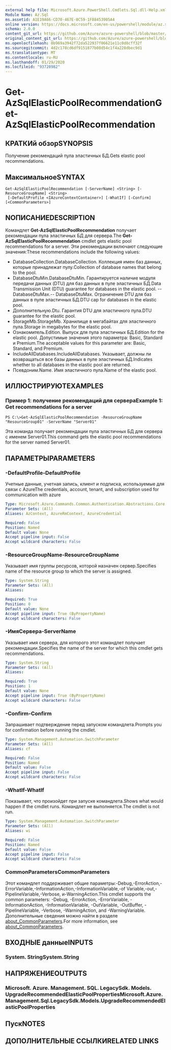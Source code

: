 ```yaml
---
external help file: Microsoft.Azure.PowerShell.Cmdlets.Sql.dll-Help.xml
Module Name: Az.Sql
ms.assetid: A1E19A66-CD70-467E-8C59-1F88453905A4
online version: https://docs.microsoft.com/en-us/powershell/module/az.sql/get-azsqlelasticpoolrecommendation
schema: 2.0.0
content_git_url: https://github.com/Azure/azure-powershell/blob/master/src/Sql/Sql/help/Get-AzSqlElasticPoolRecommendation.md
original_content_git_url: https://github.com/Azure/azure-powershell/blob/master/src/Sql/Sql/help/Get-AzSqlElasticPoolRecommendation.md
ms.openlocfilehash: 8b969a3942f72da522937f06621e11c0d8cff32f
ms.sourcegitcommit: 4d2c178cd6df9151877b08d54c1f4a228dbec9d1
ms.translationtype: MT
ms.contentlocale: ru-RU
ms.lasthandoff: 01/29/2020
ms.locfileid: "93728982"
---
```

# <span data-ttu-id="c63f0-101">Get-AzSqlElasticPoolRecommendation</span><span class="sxs-lookup"><span data-stu-id="c63f0-101">Get-AzSqlElasticPoolRecommendation</span></span>

## <span data-ttu-id="c63f0-102">КРАТКИй обзор</span><span class="sxs-lookup"><span data-stu-id="c63f0-102">SYNOPSIS</span></span>
<span data-ttu-id="c63f0-103">Получение рекомендаций пула эластичных БД.</span><span class="sxs-lookup"><span data-stu-id="c63f0-103">Gets elastic pool recommendations.</span></span>

## <span data-ttu-id="c63f0-104">Максимальное</span><span class="sxs-lookup"><span data-stu-id="c63f0-104">SYNTAX</span></span>

```
Get-AzSqlElasticPoolRecommendation [-ServerName] <String> [-ResourceGroupName] <String>
 [-DefaultProfile <IAzureContextContainer>] [-WhatIf] [-Confirm] [<CommonParameters>]
```

## <span data-ttu-id="c63f0-105">NОПИСАНИЕ</span><span class="sxs-lookup"><span data-stu-id="c63f0-105">DESCRIPTION</span></span>
<span data-ttu-id="c63f0-106">Командлет **Get-AzSqlElasticPoolRecommendation** получает рекомендации пула эластичных БД для сервера.</span><span class="sxs-lookup"><span data-stu-id="c63f0-106">The **Get-AzSqlElasticPoolRecommendation** cmdlet gets elastic pool recommendations for a server.</span></span>
<span data-ttu-id="c63f0-107">Эти рекомендации включают следующие значения:</span><span class="sxs-lookup"><span data-stu-id="c63f0-107">These recommendations include the following values:</span></span>
- <span data-ttu-id="c63f0-108">DatabaseCollection.</span><span class="sxs-lookup"><span data-stu-id="c63f0-108">DatabaseCollection.</span></span> <span data-ttu-id="c63f0-109">Коллекция имен баз данных, которые принадлежат пулу.</span><span class="sxs-lookup"><span data-stu-id="c63f0-109">Collection of database names that belong to the pool.</span></span> 
- <span data-ttu-id="c63f0-110">DatabaseDtuMin.</span><span class="sxs-lookup"><span data-stu-id="c63f0-110">DatabaseDtuMin.</span></span> <span data-ttu-id="c63f0-111">Гарантируется наличие модуля передачи данных (DTU) для баз данных в пуле эластичных БД.</span><span class="sxs-lookup"><span data-stu-id="c63f0-111">Data Transmission Unit (DTU) guarantee for databases in the elastic pool.</span></span> 
 <span data-ttu-id="c63f0-112">-- DatabaseDtuMax.</span><span class="sxs-lookup"><span data-stu-id="c63f0-112">-- DatabaseDtuMax.</span></span> <span data-ttu-id="c63f0-113">Ограничение DTU для баз данных в пуле эластичных БД.</span><span class="sxs-lookup"><span data-stu-id="c63f0-113">DTU cap for databases in the elastic pool.</span></span> 
- <span data-ttu-id="c63f0-114">Дополнительную.</span><span class="sxs-lookup"><span data-stu-id="c63f0-114">Dtu.</span></span> <span data-ttu-id="c63f0-115">Гарантия DTU для эластичного пула.</span><span class="sxs-lookup"><span data-stu-id="c63f0-115">DTU guarantee for the elastic pool.</span></span> 
- <span data-ttu-id="c63f0-116">StorageMb.</span><span class="sxs-lookup"><span data-stu-id="c63f0-116">StorageMb.</span></span> <span data-ttu-id="c63f0-117">Хранилище в мегабайтах для эластичного пула.</span><span class="sxs-lookup"><span data-stu-id="c63f0-117">Storage in megabytes for the elastic pool.</span></span> 
- <span data-ttu-id="c63f0-118">Ознакомитель.</span><span class="sxs-lookup"><span data-stu-id="c63f0-118">Edition.</span></span> <span data-ttu-id="c63f0-119">Выпуск для пула эластичных БД.</span><span class="sxs-lookup"><span data-stu-id="c63f0-119">Edition for the elastic pool.</span></span> <span data-ttu-id="c63f0-120">Допустимые значения этого параметра: Basic, Standard и Premium.</span><span class="sxs-lookup"><span data-stu-id="c63f0-120">The acceptable values for this parameter are: Basic, Standard, and Premium.</span></span> 
- <span data-ttu-id="c63f0-121">IncludeAllDatabases.</span><span class="sxs-lookup"><span data-stu-id="c63f0-121">IncludeAllDatabases.</span></span> <span data-ttu-id="c63f0-122">Указывает, должны ли возвращаться все базы данных в пуле эластичных БД.</span><span class="sxs-lookup"><span data-stu-id="c63f0-122">Indicates whether to all databases in the elastic pool are returned.</span></span> 
- <span data-ttu-id="c63f0-123">Псевдоним.</span><span class="sxs-lookup"><span data-stu-id="c63f0-123">Name.</span></span> <span data-ttu-id="c63f0-124">Имя эластичного пула.</span><span class="sxs-lookup"><span data-stu-id="c63f0-124">Name of the elastic pool.</span></span>

## <span data-ttu-id="c63f0-125">ИЛЛЮСТРИРУЮТ</span><span class="sxs-lookup"><span data-stu-id="c63f0-125">EXAMPLES</span></span>

### <span data-ttu-id="c63f0-126">Пример 1: получение рекомендаций для сервера</span><span class="sxs-lookup"><span data-stu-id="c63f0-126">Example 1: Get recommendations for a server</span></span>
```
PS C:\>Get-AzSqlElasticPoolRecommendation -ResourceGroupName "ResourceGroup01" -ServerName "Server01"
```

<span data-ttu-id="c63f0-127">Эта команда получает рекомендации пула эластичных БД для сервера с именем Server01.</span><span class="sxs-lookup"><span data-stu-id="c63f0-127">This command gets the elastic pool recommendations for the server named Server01.</span></span>

## <span data-ttu-id="c63f0-128">ПАРАМЕТРЫ</span><span class="sxs-lookup"><span data-stu-id="c63f0-128">PARAMETERS</span></span>

### <span data-ttu-id="c63f0-129">-DefaultProfile</span><span class="sxs-lookup"><span data-stu-id="c63f0-129">-DefaultProfile</span></span>
<span data-ttu-id="c63f0-130">Учетные данные, учетная запись, клиент и подписка, используемые для связи с Azure</span><span class="sxs-lookup"><span data-stu-id="c63f0-130">The credentials, account, tenant, and subscription used for communication with azure</span></span>

```yaml
Type: Microsoft.Azure.Commands.Common.Authentication.Abstractions.Core.IAzureContextContainer
Parameter Sets: (All)
Aliases: AzContext, AzureRmContext, AzureCredential

Required: False
Position: Named
Default value: None
Accept pipeline input: False
Accept wildcard characters: False
```

### <span data-ttu-id="c63f0-131">-ResourceGroupName</span><span class="sxs-lookup"><span data-stu-id="c63f0-131">-ResourceGroupName</span></span>
<span data-ttu-id="c63f0-132">Указывает имя группы ресурсов, которой назначен сервер.</span><span class="sxs-lookup"><span data-stu-id="c63f0-132">Specifies name of the resource group to which the server is assigned.</span></span>

```yaml
Type: System.String
Parameter Sets: (All)
Aliases:

Required: True
Position: 0
Default value: None
Accept pipeline input: True (ByPropertyName)
Accept wildcard characters: False
```

### <span data-ttu-id="c63f0-133">-ИмяСервера</span><span class="sxs-lookup"><span data-stu-id="c63f0-133">-ServerName</span></span>
<span data-ttu-id="c63f0-134">Указывает имя сервера, для которого этот командлет получает рекомендации.</span><span class="sxs-lookup"><span data-stu-id="c63f0-134">Specifies the name of the server for which this cmdlet gets recommendations.</span></span>

```yaml
Type: System.String
Parameter Sets: (All)
Aliases:

Required: True
Position: 1
Default value: None
Accept pipeline input: True (ByPropertyName)
Accept wildcard characters: False
```

### <span data-ttu-id="c63f0-135">-Confirm</span><span class="sxs-lookup"><span data-stu-id="c63f0-135">-Confirm</span></span>
<span data-ttu-id="c63f0-136">Запрашивает подтверждение перед запуском командлета.</span><span class="sxs-lookup"><span data-stu-id="c63f0-136">Prompts you for confirmation before running the cmdlet.</span></span>

```yaml
Type: System.Management.Automation.SwitchParameter
Parameter Sets: (All)
Aliases: cf

Required: False
Position: Named
Default value: False
Accept pipeline input: False
Accept wildcard characters: False
```

### <span data-ttu-id="c63f0-137">-WhatIf</span><span class="sxs-lookup"><span data-stu-id="c63f0-137">-WhatIf</span></span>
<span data-ttu-id="c63f0-138">Показывает, что произойдет при запуске командлета.</span><span class="sxs-lookup"><span data-stu-id="c63f0-138">Shows what would happen if the cmdlet runs.</span></span>
<span data-ttu-id="c63f0-139">Командлет не выполняется.</span><span class="sxs-lookup"><span data-stu-id="c63f0-139">The cmdlet is not run.</span></span>

```yaml
Type: System.Management.Automation.SwitchParameter
Parameter Sets: (All)
Aliases: wi

Required: False
Position: Named
Default value: False
Accept pipeline input: False
Accept wildcard characters: False
```

### <span data-ttu-id="c63f0-140">CommonParameters</span><span class="sxs-lookup"><span data-stu-id="c63f0-140">CommonParameters</span></span>
<span data-ttu-id="c63f0-141">Этот командлет поддерживает общие параметры:-Debug,-ErrorAction,-ErrorVariable,-InformationAction,-InformationVariable,-of Variable,-out,-PipelineVariable,-Verbose, и-WarningAction.</span><span class="sxs-lookup"><span data-stu-id="c63f0-141">This cmdlet supports the common parameters: -Debug, -ErrorAction, -ErrorVariable, -InformationAction, -InformationVariable, -OutVariable, -OutBuffer, -PipelineVariable, -Verbose, -WarningAction, and -WarningVariable.</span></span> <span data-ttu-id="c63f0-142">Дополнительные сведения можно найти в разделе [about_CommonParameters](https://go.microsoft.com/fwlink/?LinkID=113216).</span><span class="sxs-lookup"><span data-stu-id="c63f0-142">For more information, see [about_CommonParameters](https://go.microsoft.com/fwlink/?LinkID=113216).</span></span>

## <span data-ttu-id="c63f0-143">ВХОДНЫЕ данные</span><span class="sxs-lookup"><span data-stu-id="c63f0-143">INPUTS</span></span>

### <span data-ttu-id="c63f0-144">System. String</span><span class="sxs-lookup"><span data-stu-id="c63f0-144">System.String</span></span>

## <span data-ttu-id="c63f0-145">НАПРЯЖЕНИЕ</span><span class="sxs-lookup"><span data-stu-id="c63f0-145">OUTPUTS</span></span>

### <span data-ttu-id="c63f0-146">Microsoft. Azure. Management. SQL. LegacySdk. Models. UpgradeRecommendedElasticPoolProperties</span><span class="sxs-lookup"><span data-stu-id="c63f0-146">Microsoft.Azure.Management.Sql.LegacySdk.Models.UpgradeRecommendedElasticPoolProperties</span></span>

## <span data-ttu-id="c63f0-147">Пуск</span><span class="sxs-lookup"><span data-stu-id="c63f0-147">NOTES</span></span>

## <span data-ttu-id="c63f0-148">ДОПОЛНИТЕЛЬНЫЕ ССЫЛКИ</span><span class="sxs-lookup"><span data-stu-id="c63f0-148">RELATED LINKS</span></span>
